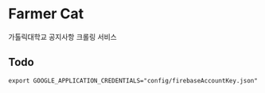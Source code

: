 # Farmer Cat

가톨릭대학교 공지사항 크롤링 서비스

## Todo

```
export GOOGLE_APPLICATION_CREDENTIALS="config/firebaseAccountKey.json"
```